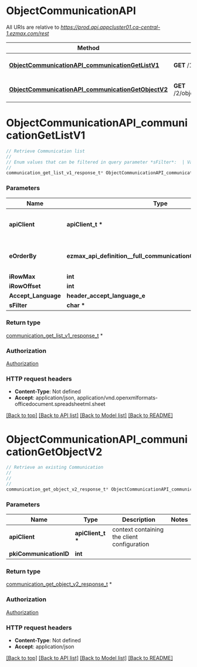 # ObjectCommunicationAPI

All URIs are relative to *https://prod.api.appcluster01.ca-central-1.ezmax.com/rest*

Method | HTTP request | Description
------------- | ------------- | -------------
[**ObjectCommunicationAPI_communicationGetListV1**](ObjectCommunicationAPI.md#ObjectCommunicationAPI_communicationGetListV1) | **GET** /1/object/communication/getList | Retrieve Communication list
[**ObjectCommunicationAPI_communicationGetObjectV2**](ObjectCommunicationAPI.md#ObjectCommunicationAPI_communicationGetObjectV2) | **GET** /2/object/communication/{pkiCommunicationID} | Retrieve an existing Communication


# **ObjectCommunicationAPI_communicationGetListV1**
```c
// Retrieve Communication list
//
// Enum values that can be filtered in query parameter *sFilter*:  | Variable | Valid values | |---|---| | eCommunicationImportance | High<br>Normal<br>Low | | eCommunicationType | Email<br>Fax<br>Sms | | eCommunicationDirection | Inbound<br>Outbound |
//
communication_get_list_v1_response_t* ObjectCommunicationAPI_communicationGetListV1(apiClient_t *apiClient, ezmax_api_definition__full_communicationGetListV1_eOrderBy_e eOrderBy, int iRowMax, int iRowOffset, header_accept_language_e Accept_Language, char * sFilter);
```

### Parameters
Name | Type | Description  | Notes
------------- | ------------- | ------------- | -------------
**apiClient** | **apiClient_t \*** | context containing the client configuration |
**eOrderBy** | **ezmax_api_definition__full_communicationGetListV1_eOrderBy_e** | Specify how you want the results to be sorted | [optional] 
**iRowMax** | **int** |  | [optional] 
**iRowOffset** | **int** |  | [optional] 
**Accept_Language** | **header_accept_language_e** |  | [optional] 
**sFilter** | **char \*** |  | [optional] 

### Return type

[communication_get_list_v1_response_t](communication_get_list_v1_response.md) *


### Authorization

[Authorization](../README.md#Authorization)

### HTTP request headers

 - **Content-Type**: Not defined
 - **Accept**: application/json, application/vnd.openxmlformats-officedocument.spreadsheetml.sheet

[[Back to top]](#) [[Back to API list]](../README.md#documentation-for-api-endpoints) [[Back to Model list]](../README.md#documentation-for-models) [[Back to README]](../README.md)

# **ObjectCommunicationAPI_communicationGetObjectV2**
```c
// Retrieve an existing Communication
//
// 
//
communication_get_object_v2_response_t* ObjectCommunicationAPI_communicationGetObjectV2(apiClient_t *apiClient, int pkiCommunicationID);
```

### Parameters
Name | Type | Description  | Notes
------------- | ------------- | ------------- | -------------
**apiClient** | **apiClient_t \*** | context containing the client configuration |
**pkiCommunicationID** | **int** |  | 

### Return type

[communication_get_object_v2_response_t](communication_get_object_v2_response.md) *


### Authorization

[Authorization](../README.md#Authorization)

### HTTP request headers

 - **Content-Type**: Not defined
 - **Accept**: application/json

[[Back to top]](#) [[Back to API list]](../README.md#documentation-for-api-endpoints) [[Back to Model list]](../README.md#documentation-for-models) [[Back to README]](../README.md)

